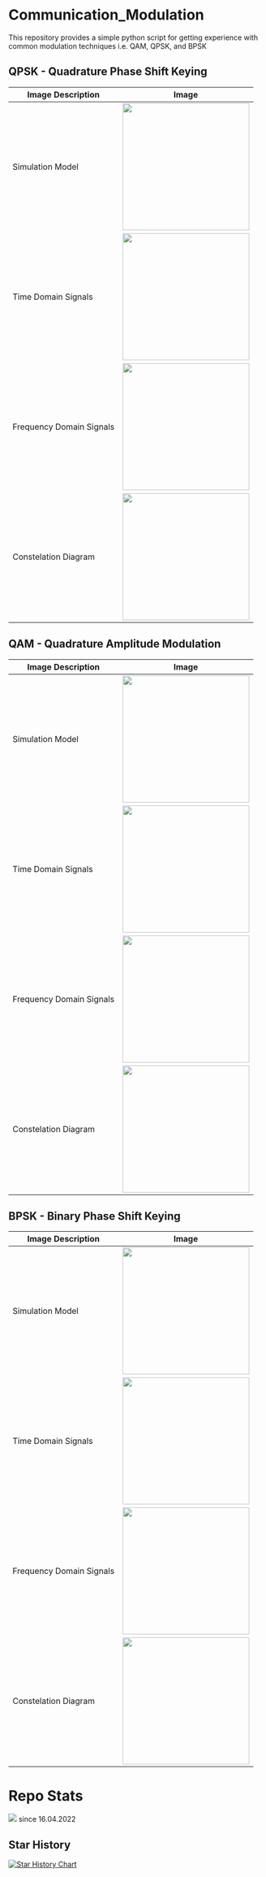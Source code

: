 # Communication_Modulation
This repository provides a simple python script for getting experience with common modulation techniques i.e. QAM, QPSK, and BPSK

## QPSK - Quadrature Phase Shift Keying

Image Description |  Image
------------ |  -------------
Simulation Model |  <img src="https://github.com/sascha-kirch/Communication_Modulation/blob/main/imgs/psk_model.PNG" width="250" /> 
Time Domain Signals |  <img src="https://github.com/sascha-kirch/Communication_Modulation/blob/main/imgs/psk_timedomain.PNG" width="250" /> 
Frequency Domain Signals |  <img src="https://github.com/sascha-kirch/Communication_Modulation/blob/main/imgs/psk_fft.PNG" width="250" /> 
Constelation Diagram |  <img src="https://github.com/sascha-kirch/Communication_Modulation/blob/main/imgs/psk_constulation.PNG" width="250" /> 

## QAM - Quadrature Amplitude Modulation

Image Description |  Image
------------ |  -------------
Simulation Model |  <img src="https://github.com/sascha-kirch/Communication_Modulation/blob/main/imgs/qam_model.PNG" width="250" /> 
Time Domain Signals |  <img src="https://github.com/sascha-kirch/Communication_Modulation/blob/main/imgs/qam_timedomain.PNG" width="250" /> 
Frequency Domain Signals |  <img src="https://github.com/sascha-kirch/Communication_Modulation/blob/main/imgs/qam_fft.PNG" width="250" /> 
Constelation Diagram |  <img src="https://github.com/sascha-kirch/Communication_Modulation/blob/main/imgs/qam_constulation.PNG" width="250" /> 

## BPSK - Binary Phase Shift Keying

Image Description |  Image
------------ |  -------------
Simulation Model |  <img src="https://github.com/sascha-kirch/Communication_Modulation/blob/main/imgs/bpsk_model.PNG" width="250" /> 
Time Domain Signals |  <img src="https://github.com/sascha-kirch/Communication_Modulation/blob/main/imgs/bpsk_timedomain.PNG" width="250" /> 
Frequency Domain Signals |  <img src="https://github.com/sascha-kirch/Communication_Modulation/blob/main/imgs/bpsk_fft.PNG" width="250" /> 
Constelation Diagram |  <img src="https://github.com/sascha-kirch/Communication_Modulation/blob/main/imgs/bpsk_constulation.PNG" width="250" /> 

# Repo Stats
![](https://komarev.com/ghpvc/?username=saschakirchCommunicationModulation&color=yellow) since 16.04.2022

## Star History

<a href="https://star-history.com/#sascha-kirch/Communication_Modulation&Date">
  <picture>
    <source media="(prefers-color-scheme: dark)" srcset="https://api.star-history.com/svg?repos=sascha-kirch/Communication_Modulation&type=Date&theme=dark" />
    <source media="(prefers-color-scheme: light)" srcset="https://api.star-history.com/svg?repos=sascha-kirch/Communication_Modulation&type=Date" />
    <img alt="Star History Chart" src="https://api.star-history.com/svg?repos=sascha-kirch/Communication_Modulation&type=Date" />
  </picture>
</a>


